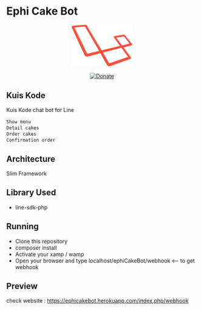 # Ephi Cake Bot
<p align="center"><img src="https://github.com/kahell/athmonitor/blob/master/laravel_logo.png" width="160"></p>
<p align="center">
<a href="#" rel="nofollow"><img src="https://camo.githubusercontent.com/aa6cd44c832344c7b6e5edfc8524c46d4bec971b/68747470733a2f2f696d672e736869656c64732e696f2f62616467652f446f6e6174652d50617950616c2d677265656e2e7376673f6d61784167653d363030" alt="Donate" data-canonical-src="https://img.shields.io/badge/Donate-PayPal-green.svg?maxAge=600" style="max-width:100%;"></a>
</p>

## Kuis Kode
Kuis Kode chat bot for Line
```
Show menu
Detail cakes
Order cakes
Confirmation order
```
## Architecture
Slim Framework

## Library Used
- line-sdk-php

## Running
- Clone this repository
- composer install
- Activate your xamp / wamp
- Open your browser and type localhost/ephiCakeBot/webhook <-- to get webhook

## Preview
check website : https://ephicakebot.herokuapp.com/index.php/webhook
